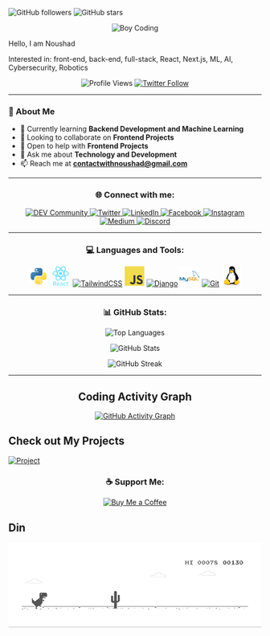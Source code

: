 ![GitHub followers](https://img.shields.io/github/followers/noushad999?style=social)
![GitHub stars](https://img.shields.io/github/stars/noushad999?style=social)

<div align="center">
  <img src="https://media.giphy.com/media/qgQUggAC3Pfv687qPC/giphy.gif" alt="Boy Coding" width="600" height="400" />
</div>



<div class="animated-text">
  <p class="intro">Hello, I am Noushad</p>
  <p class="interests">Interested in: front-end, back-end, full-stack, React, Next.js, ML, AI, Cybersecurity, Robotics</p>
</div>

<p align="center">
  <img src="https://komarev.com/ghpvc/?username=noushad999&label=Profile%20views&color=0e75b6&style=flat" alt="Profile Views" />
  <a href="https://twitter.com/md_noushad__" target="_blank">
    <img src="https://img.shields.io/twitter/follow/md_noushad__?logo=twitter&style=for-the-badge" alt="Twitter Follow" />
  </a>
</p>

---

### 🌟 About Me  
- 🌱 Currently learning **Backend Development and Machine Learning**  
- 👯 Looking to collaborate on **Frontend Projects**  
- 🤝 Open to help with **Frontend Projects**  
- 💬 Ask me about **Technology and Development**  
- 📫 Reach me at **contactwithnoushad@gmail.com**  

---

<h3 align="center">🌐 Connect with me:</h3>
<p align="center">
  <a href="https://dev.to/its_noushad" target="_blank">
   <img class="site-logo__img" src="https://media2.dev.to/dynamic/image/quality=100/https://dev-to-uploads.s3.amazonaws.com/uploads/logos/resized_logo_UQww2soKuUsjaOGNB38o.png" alt="DEV Community" width="40" />
  </a>
  <a href="https://twitter.com/md_noushad__" target="_blank">
    <img src="https://img.icons8.com/ios-filled/50/1DA1F2/twitter.png" alt="Twitter" width="40" />
  </a>
  <a href="https://linkedin.com/in/md-noushad-jahan-ramim" target="_blank">
    <img src="https://img.icons8.com/ios-filled/50/0077B5/linkedin.png" alt="LinkedIn" width="40" />
  </a>
  <a href="https://fb.com/md.noushad" target="_blank">
    <img src="https://img.icons8.com/ios-filled/50/4267B2/facebook.png" alt="Facebook" width="40" />
  </a>
  <a href="https://instagram.com/thisisnoushad_" target="_blank">
    <img src="https://img.icons8.com/ios-filled/50/E4405F/instagram-new.png" alt="Instagram" width="40" />
  </a>
  <a href="https://medium.com/@noushadpfs" target="_blank">
    <img src="https://img.icons8.com/ios-filled/50/000000/medium-logo.png" alt="Medium" width="40" />
  </a>
  <a href="https://discord.gg/Fg8MxcvK" target="_blank">
    <img src="https://img.icons8.com/ios-filled/50/5865F2/discord-logo.png" alt="Discord" width="40" />
  </a>
</p>

---




<h3 align="center">💻 Languages and Tools:</h3>
<p align="center">
  <a href="https://www.python.org" target="_blank"><img src="https://raw.githubusercontent.com/devicons/devicon/master/icons/python/python-original.svg" alt="Python" width="40" height="40"/></a>
  <a href="https://reactjs.org/" target="_blank"><img src="https://raw.githubusercontent.com/devicons/devicon/master/icons/react/react-original-wordmark.svg" alt="React" width="40" height="40"/></a>
  <a href="https://tailwindcss.com/" target="_blank"><img src="https://www.vectorlogo.zone/logos/tailwindcss/tailwindcss-icon.svg" alt="TailwindCSS" width="40" height="40"/></a>
  <a href="https://developer.mozilla.org/en-US/docs/Web/JavaScript" target="_blank"><img src="https://raw.githubusercontent.com/devicons/devicon/master/icons/javascript/javascript-original.svg" alt="JavaScript" width="40" height="40"/></a>
  <a href="https://www.djangoproject.com/" target="_blank"><img src="https://cdn.worldvectorlogo.com/logos/django.svg" alt="Django" width="40" height="40"/></a>
  <a href="https://www.mysql.com/" target="_blank"><img src="https://raw.githubusercontent.com/devicons/devicon/master/icons/mysql/mysql-original-wordmark.svg" alt="MySQL" width="40" height="40"/></a>
  <a href="https://git-scm.com/" target="_blank"><img src="https://www.vectorlogo.zone/logos/git-scm/git-scm-icon.svg" alt="Git" width="40" height="40"/></a>
  <a href="https://www.linux.org/" target="_blank"><img src="https://raw.githubusercontent.com/devicons/devicon/master/icons/linux/linux-original.svg" alt="Linux" width="40" height="40"/></a>
</p>

---

<h3 align="center">📊 GitHub Stats:</h3>
<p align="center">
  <img src="https://github-readme-stats.vercel.app/api/top-langs?username=noushad999&show_icons=true&locale=en&layout=compact&theme=radical" alt="Top Languages" />
</p>
<p align="center">
  <img src="https://github-readme-stats.vercel.app/api?username=noushad999&show_icons=true&locale=en&theme=radical" alt="GitHub Stats" />
</p>
<p align="center">
  <img src="https://github-readme-streak-stats.herokuapp.com/?user=noushad999&theme=radical" alt="GitHub Streak" />
</p>

---

<h2 align="center">Coding Activity Graph</h2>
<p align="center">
  <a href="https://github.com/noushad999/github-readme-activity-graph">
    <img src="https://github-readme-activity-graph.vercel.app/graph?username=noushad999&theme=tokyo-night&hide_border=true&bg_color=0d1117&color=58a6ff&line=58a6ff&point=ffffff" alt="GitHub Activity Graph" />
  </a>
</p>




## Check out My Projects
[![Project](https://img.shields.io/badge/Project-Click_me-brightgreen?style=flat&logo=github)](https://github.com/noushad999)


<h3 align="center">☕ Support Me:</h3>
<p align="center">
  <a href="https://buymeacoffee.com/noushad999" target="_blank">
    <img src="https://cdn.buymeacoffee.com/buttons/v2/default-yellow.png" height="50" width="210" alt="Buy Me a Coffee" />
  </a>
</p>


## Din

![My Animated Bio](https://github.com/noushad999/noushad999/raw/main/dino.gif)

